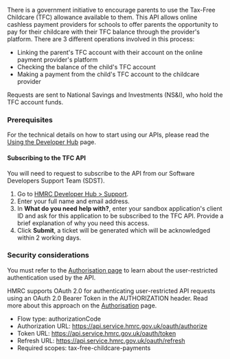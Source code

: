 There is a government initiative to encourage parents to use the Tax-Free Childcare (TFC) allowance available to them. This API allows online cashless payment providers for schools to offer parents the opportunity to pay for their childcare with their TFC balance through the provider's platform.
There are 3 different operations involved in this process:
- Linking the parent's TFC account with their account on the online payment provider's platform
- Checking the balance of the child's TFC account
- Making a payment from the child's TFC account to the childcare provider

Requests are sent to National Savings and Investments (NS&I), who hold the TFC account funds.

### Prerequisites

For the technical details on how to start using our APIs, please read the [Using the Developer Hub](https://developer.service.hmrc.gov.uk/api-documentation/docs/using-the-hub) page.

#### Subscribing to the TFC API

You will need to request to subscribe to the API from our Software Developers Support Team (SDST).

1. Go to  [HMRC Developer Hub > Support](https://developer.service.hmrc.gov.uk/developer/support).
2. Enter your full name and email address.
3. In **What do you need help with?**, enter your sandbox application's client ID and ask for this application to be subscribed to the TFC API. Provide a brief
explanation of why you need this access.
4. Click **Submit**, a ticket will be generated which will be acknowledged within 2 working days.

 
### Security considerations

You must refer to the [Authorisation page](https://developer.service.hmrc.gov.uk/api-documentation/docs/authorisation/user-restricted-endpoints) to learn about the user-restricted authentication used by the API.

HMRC supports OAuth 2.0 for authenticating user-restricted API requests using an OAuth 2.0 Bearer Token in the AUTHORIZATION header. Read more about this approach on the [Authorisation](https://developer.service.hmrc.gov.uk/api-documentation/docs/authorisation) page.

- Flow type: authorizationCode
- Authorization URL: https://api.service.hmrc.gov.uk/oauth/authorize
- Token URL: https://api.service.hmrc.gov.uk/oauth/token
- Refresh URL: https://api.service.hmrc.gov.uk/oauth/refresh
- Required scopes: tax-free-childcare-payments
